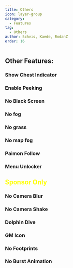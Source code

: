 ```yaml
---
title: Others
icon: layer-group
category:
  - Features
tag:
  - Others
author: Schvis, Kaede, RodanZ
order: 16
---
```


## Other Features:
### Show Chest Indicator
### Enable Peeking
### No Black Screen
### No fog
### No grass
### No map fog
### Paimon Follow
### Menu Unlocker
## <span style='color:yellow;'>Sponsor Only</span>
### No Camera Blur
### No Camera Shake
### Dolphin Dive
### GM Icon
### No Footprints
### No Burst Animation

